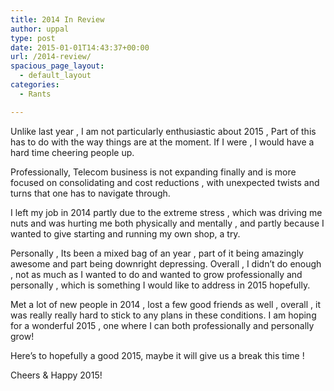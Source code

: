 ```yaml
---
title: 2014 In Review
author: uppal
type: post
date: 2015-01-01T14:43:37+00:00
url: /2014-review/
spacious_page_layout:
  - default_layout
categories:
  - Rants

---
```

Unlike last year , I am not particularly enthusiastic about 2015 , Part of this has to do with the way things are at the moment. If I were , I would have a hard time cheering people up.

Professionally, Telecom business is not expanding finally and is more focused on consolidating and cost reductions , with unexpected twists and turns that one has to navigate through.

I left my job in 2014 partly due to the extreme stress , which was driving me nuts and was hurting me both physically and mentally , and partly because I wanted to give starting and running my own shop, a try.

Personally , Its been a mixed bag of an year , part of it being amazingly awesome and part being downright depressing. Overall , I didn&#8217;t do enough , not as much as I wanted to do and wanted to grow professionally and personally , which is something I would like to address in 2015 hopefully.

Met a lot of new people in 2014 , lost a few good friends as well , overall , it was really really hard to stick to any plans in these conditions. I am hoping for a wonderful 2015 , one where I can both professionally and personally grow!

Here&#8217;s to hopefully a good 2015, maybe it will give us a break this time !

Cheers & Happy 2015!

<!-- AdSense Now! Lite: PreFiltered - NoAds [ WP is not in the loop. ] -->